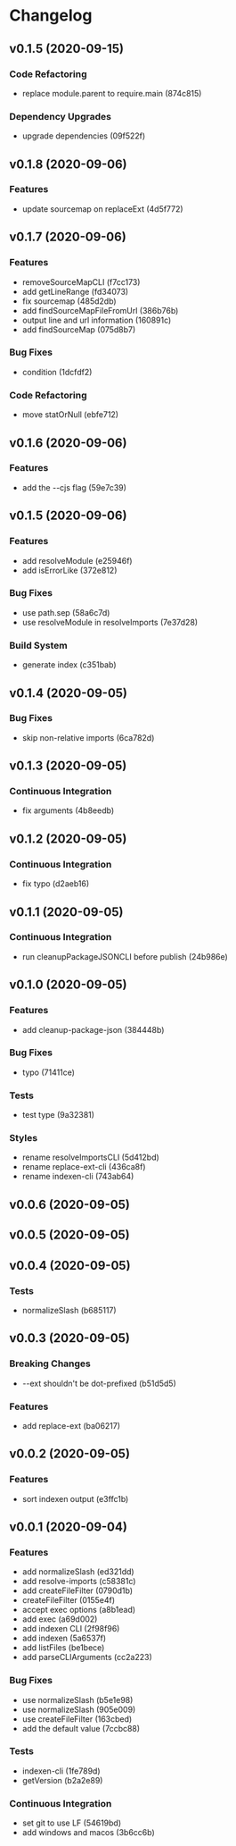 # Changelog

## v0.1.5 (2020-09-15)

### Code Refactoring

- replace module.parent to require.main (874c815)

### Dependency Upgrades

- upgrade dependencies (09f522f)


## v0.1.8 (2020-09-06)

### Features

- update sourcemap on replaceExt (4d5f772)


## v0.1.7 (2020-09-06)

### Features

- removeSourceMapCLI (f7cc173)
- add getLineRange (fd34073)
- fix sourcemap (485d2db)
- add findSourceMapFileFromUrl (386b76b)
- output line and url information (160891c)
- add findSourceMap (075d8b7)

### Bug Fixes

- condition (1dcfdf2)

### Code Refactoring

- move statOrNull (ebfe712)


## v0.1.6 (2020-09-06)

### Features

- add the --cjs flag (59e7c39)


## v0.1.5 (2020-09-06)

### Features

- add resolveModule (e25946f)
- add isErrorLike (372e812)

### Bug Fixes

- use path.sep (58a6c7d)
- use resolveModule in resolveImports (7e37d28)

### Build System

- generate index (c351bab)


## v0.1.4 (2020-09-05)

### Bug Fixes

- skip non-relative imports (6ca782d)


## v0.1.3 (2020-09-05)

### Continuous Integration

- fix arguments (4b8eedb)


## v0.1.2 (2020-09-05)

### Continuous Integration

- fix typo (d2aeb16)


## v0.1.1 (2020-09-05)

### Continuous Integration

- run cleanupPackageJSONCLI before publish (24b986e)


## v0.1.0 (2020-09-05)

### Features

- add cleanup-package-json (384448b)

### Bug Fixes

- typo (71411ce)

### Tests

- test type (9a32381)

### Styles

- rename resolveImportsCLI (5d412bd)
- rename replace-ext-cli (436ca8f)
- rename indexen-cli (743ab64)


## v0.0.6 (2020-09-05)


## v0.0.5 (2020-09-05)


## v0.0.4 (2020-09-05)

### Tests

- normalizeSlash (b685117)


## v0.0.3 (2020-09-05)

### Breaking Changes

- --ext shouldn't be dot-prefixed (b51d5d5)

### Features

- add replace-ext (ba06217)


## v0.0.2 (2020-09-05)

### Features

- sort indexen output (e3ffc1b)


## v0.0.1 (2020-09-04)

### Features

- add normalizeSlash (ed321dd)
- add resolve-imports (c58381c)
- add createFileFilter (0790d1b)
- createFileFilter (0155e4f)
- accept exec options (a8b1ead)
- add exec (a69d002)
- add indexen CLI (2f98f96)
- add indexen (5a6537f)
- add listFiles (be1bece)
- add parseCLIArguments (cc2a223)

### Bug Fixes

- use normalizeSlash (b5e1e98)
- use normalizeSlash (905e009)
- use createFileFilter (163cbed)
- add the default value (7ccbc88)

### Tests

- indexen-cli (1fe789d)
- getVersion (b2a2e89)

### Continuous Integration

- set git to use LF (54619bd)
- add windows and macos (3b6cc6b)


